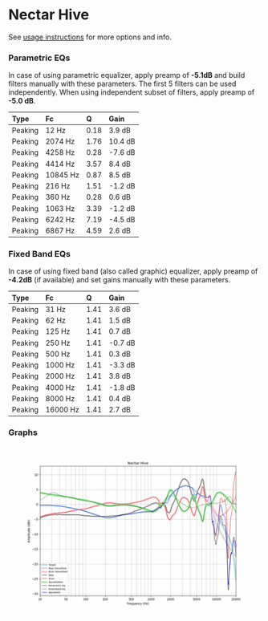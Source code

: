 # Nectar Hive
See [usage instructions](https://github.com/jaakkopasanen/AutoEq#usage) for more options and info.

### Parametric EQs
In case of using parametric equalizer, apply preamp of **-5.1dB** and build filters manually
with these parameters. The first 5 filters can be used independently.
When using independent subset of filters, apply preamp of **-5.0 dB**.

| Type    | Fc       |    Q | Gain    |
|:--------|:---------|:-----|:--------|
| Peaking | 12 Hz    | 0.18 | 3.9 dB  |
| Peaking | 2074 Hz  | 1.76 | 10.4 dB |
| Peaking | 4258 Hz  | 0.28 | -7.6 dB |
| Peaking | 4414 Hz  | 3.57 | 8.4 dB  |
| Peaking | 10845 Hz | 0.87 | 8.5 dB  |
| Peaking | 216 Hz   | 1.51 | -1.2 dB |
| Peaking | 360 Hz   | 0.28 | 0.6 dB  |
| Peaking | 1063 Hz  | 3.39 | -1.2 dB |
| Peaking | 6242 Hz  | 7.19 | -4.5 dB |
| Peaking | 6867 Hz  | 4.59 | 2.6 dB  |

### Fixed Band EQs
In case of using fixed band (also called graphic) equalizer, apply preamp of **-4.2dB**
(if available) and set gains manually with these parameters.

| Type    | Fc       |    Q | Gain    |
|:--------|:---------|:-----|:--------|
| Peaking | 31 Hz    | 1.41 | 3.6 dB  |
| Peaking | 62 Hz    | 1.41 | 1.5 dB  |
| Peaking | 125 Hz   | 1.41 | 0.7 dB  |
| Peaking | 250 Hz   | 1.41 | -0.7 dB |
| Peaking | 500 Hz   | 1.41 | 0.3 dB  |
| Peaking | 1000 Hz  | 1.41 | -3.3 dB |
| Peaking | 2000 Hz  | 1.41 | 3.8 dB  |
| Peaking | 4000 Hz  | 1.41 | -1.8 dB |
| Peaking | 8000 Hz  | 1.41 | 0.4 dB  |
| Peaking | 16000 Hz | 1.41 | 2.7 dB  |

### Graphs
![](./Nectar%20Hive.png)